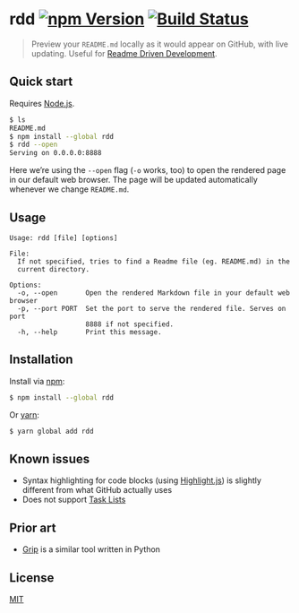 # rdd [![npm Version](https://img.shields.io/npm/v/rdd.svg?style=flat)](https://www.npmjs.org/package/rdd) [![Build Status](https://img.shields.io/travis/yuanqing/rdd.svg?branch=master&style=flat)](https://travis-ci.org/yuanqing/rdd)

> Preview your `README.md` locally as it would appear on GitHub, with live updating. Useful for [Readme Driven Development](http://tom.preston-werner.com/2010/08/23/readme-driven-development.html).

## Quick start

Requires [Node.js](https://nodejs.org/).

```sh
$ ls
README.md
$ npm install --global rdd
$ rdd --open
Serving on 0.0.0.0:8888
```

Here we&rsquo;re using the `--open` flag (`-o` works, too) to open the rendered page in our default web browser. The page will be updated automatically whenever we change `README.md`.

## Usage

```
Usage: rdd [file] [options]

File:
  If not specified, tries to find a Readme file (eg. README.md) in the
  current directory.

Options:
  -o, --open       Open the rendered Markdown file in your default web browser
  -p, --port PORT  Set the port to serve the rendered file. Serves on port
                   8888 if not specified.
  -h, --help       Print this message.
```

## Installation

Install via [npm](https://npmjs.com):

```sh
$ npm install --global rdd
```

Or [yarn](https://yarnpkg.com):

```sh
$ yarn global add rdd
```

## Known issues

- Syntax highlighting for code blocks (using [Highlight.js](https://github.com/isagalaev/highlight.js)) is slightly different from what GitHub actually uses
- Does not support [Task Lists](https://help.github.com/articles/about-task-lists/#creating-task-lists)

## Prior art

- [Grip](https://github.com/joeyespo/grip) is a similar tool written in Python

## License

[MIT](LICENSE.md)
